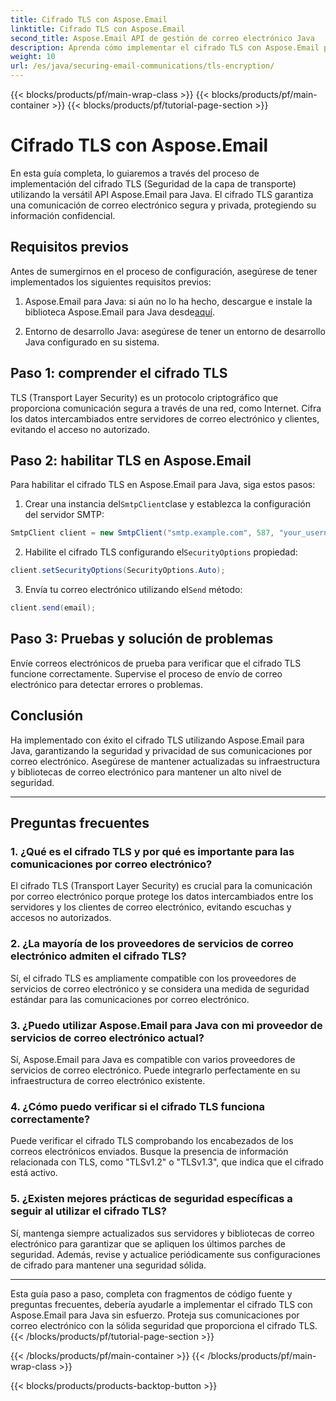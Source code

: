 ```yaml
---
title: Cifrado TLS con Aspose.Email
linktitle: Cifrado TLS con Aspose.Email
second_title: Aspose.Email API de gestión de correo electrónico Java
description: Aprenda cómo implementar el cifrado TLS con Aspose.Email para Java. Siga nuestra guía paso a paso con código fuente y preguntas frecuentes para una comunicación segura por correo electrónico.
weight: 10
url: /es/java/securing-email-communications/tls-encryption/
---
```


{{< blocks/products/pf/main-wrap-class >}}
{{< blocks/products/pf/main-container >}}
{{< blocks/products/pf/tutorial-page-section >}}

# Cifrado TLS con Aspose.Email


En esta guía completa, lo guiaremos a través del proceso de implementación del cifrado TLS (Seguridad de la capa de transporte) utilizando la versátil API Aspose.Email para Java. El cifrado TLS garantiza una comunicación de correo electrónico segura y privada, protegiendo su información confidencial.

## Requisitos previos

Antes de sumergirnos en el proceso de configuración, asegúrese de tener implementados los siguientes requisitos previos:

1.  Aspose.Email para Java: si aún no lo ha hecho, descargue e instale la biblioteca Aspose.Email para Java desde[aquí](https://releases.aspose.com/email/java/).

2. Entorno de desarrollo Java: asegúrese de tener un entorno de desarrollo Java configurado en su sistema.

## Paso 1: comprender el cifrado TLS

TLS (Transport Layer Security) es un protocolo criptográfico que proporciona comunicación segura a través de una red, como Internet. Cifra los datos intercambiados entre servidores de correo electrónico y clientes, evitando el acceso no autorizado.

## Paso 2: habilitar TLS en Aspose.Email

Para habilitar el cifrado TLS en Aspose.Email para Java, siga estos pasos:

1.  Crear una instancia del`SmtpClient`clase y establezca la configuración del servidor SMTP:

   ```java
   SmtpClient client = new SmtpClient("smtp.example.com", 587, "your_username", "your_password");
   ```

2.  Habilite el cifrado TLS configurando el`SecurityOptions` propiedad:

   ```java
   client.setSecurityOptions(SecurityOptions.Auto);
   ```

3.  Envía tu correo electrónico utilizando el`Send` método:

   ```java
   client.send(email);
   ```

## Paso 3: Pruebas y solución de problemas

Envíe correos electrónicos de prueba para verificar que el cifrado TLS funcione correctamente. Supervise el proceso de envío de correo electrónico para detectar errores o problemas.

## Conclusión

Ha implementado con éxito el cifrado TLS utilizando Aspose.Email para Java, garantizando la seguridad y privacidad de sus comunicaciones por correo electrónico. Asegúrese de mantener actualizadas su infraestructura y bibliotecas de correo electrónico para mantener un alto nivel de seguridad.

---

## Preguntas frecuentes

### 1. ¿Qué es el cifrado TLS y por qué es importante para las comunicaciones por correo electrónico?

El cifrado TLS (Transport Layer Security) es crucial para la comunicación por correo electrónico porque protege los datos intercambiados entre los servidores y los clientes de correo electrónico, evitando escuchas y accesos no autorizados.

### 2. ¿La mayoría de los proveedores de servicios de correo electrónico admiten el cifrado TLS?

Sí, el cifrado TLS es ampliamente compatible con los proveedores de servicios de correo electrónico y se considera una medida de seguridad estándar para las comunicaciones por correo electrónico.

### 3. ¿Puedo utilizar Aspose.Email para Java con mi proveedor de servicios de correo electrónico actual?

Sí, Aspose.Email para Java es compatible con varios proveedores de servicios de correo electrónico. Puede integrarlo perfectamente en su infraestructura de correo electrónico existente.

### 4. ¿Cómo puedo verificar si el cifrado TLS funciona correctamente?

Puede verificar el cifrado TLS comprobando los encabezados de los correos electrónicos enviados. Busque la presencia de información relacionada con TLS, como "TLSv1.2" o "TLSv1.3", que indica que el cifrado está activo.

### 5. ¿Existen mejores prácticas de seguridad específicas a seguir al utilizar el cifrado TLS?

Sí, mantenga siempre actualizados sus servidores y bibliotecas de correo electrónico para garantizar que se apliquen los últimos parches de seguridad. Además, revise y actualice periódicamente sus configuraciones de cifrado para mantener una seguridad sólida.

---

Esta guía paso a paso, completa con fragmentos de código fuente y preguntas frecuentes, debería ayudarle a implementar el cifrado TLS con Aspose.Email para Java sin esfuerzo. Proteja sus comunicaciones por correo electrónico con la sólida seguridad que proporciona el cifrado TLS.
{{< /blocks/products/pf/tutorial-page-section >}}

{{< /blocks/products/pf/main-container >}}
{{< /blocks/products/pf/main-wrap-class >}}

{{< blocks/products/products-backtop-button >}}
